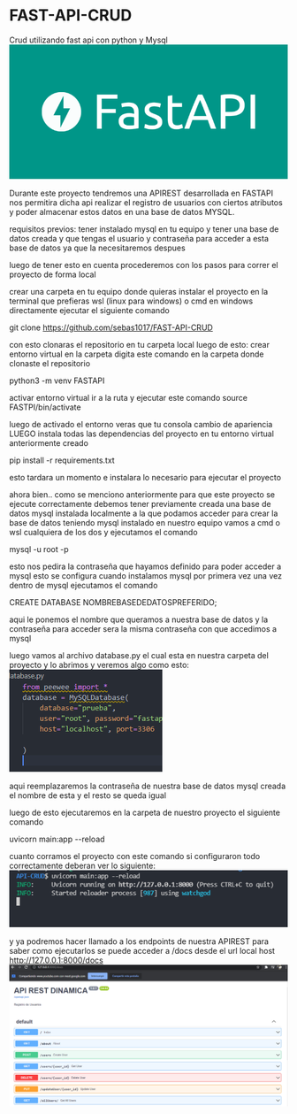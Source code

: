 # FAST-API-CRUD
Crud utilizando fast api con python y Mysql
![alt text](https://github.com/sebas1017/FAST-API-CRUD/blob/main/FASTAPICRUD.png?raw=true)


Durante este proyecto tendremos una APIREST desarrollada en FASTAPI nos permitira dicha api realizar el registro de usuarios con ciertos atributos y poder 
almacenar estos datos en una base de datos MYSQL.

requisitos previos:
tener instalado mysql en tu equipo y tener una base de datos creada y que tengas el usuario y contraseña para acceder a esta base de datos
ya que la necesitaremos despues

luego de tener esto en cuenta procederemos con los pasos para correr el proyecto de forma local

crear una carpeta en tu equipo donde quieras instalar el proyecto
en la terminal que prefieras wsl (linux para windows) o cmd en windows directamente ejecutar el siguiente comando

git clone https://github.com/sebas1017/FAST-API-CRUD

con esto clonaras el repositorio en tu carpeta local luego de esto:
crear entorno virtual en la carpeta digita este comando en la carpeta donde clonaste el repositorio


python3 -m venv FASTAPI

activar entorno virtual
ir a la ruta y ejecutar este comando
source FASTPI/bin/activate

luego de activado el entorno veras que tu consola cambio de apariencia LUEGO instala todas las dependencias del proyecto en tu entorno virtual anteriormente creado

pip install -r requirements.txt

esto tardara un momento e instalara lo necesario para ejecutar el proyecto

ahora bien.. como se menciono anteriormente para que este proyecto se ejecute correctamente debemos tener previamente creada una base de datos mysql instalada localmente
a la que podamos acceder
para crear la base de datos teniendo mysql instalado en nuestro equipo vamos a cmd o wsl cualquiera de los dos y ejecutamos el comando

mysql -u root -p

esto nos pedira la contraseña que hayamos definido para poder acceder a mysql esto se configura cuando instalamos mysql por primera vez
una vez dentro de mysql ejecutamos el comando

CREATE DATABASE NOMBREBASEDEDATOSPREFERIDO;

aqui le ponemos el nombre que queramos a nuestra base de datos y la contraseña para acceder sera la misma contraseña con que accedimos a mysql


luego vamos al archivo database.py el cual esta en nuestra carpeta del proyecto y lo abrimos y veremos algo como esto:
![alt text](https://github.com/sebas1017/FAST-API-CRUD/blob/main/database.PNG?raw=true)


aqui reemplazaremos la contraseña de nuestra base de datos mysql creada el nombre de esta y el resto se queda igual

luego de esto ejecutaremos en la carpeta de nuestro proyecto el siguiente comando

uvicorn main:app --reload

cuanto corramos el proyecto con este comando si configuraron todo correctamente deberan ver lo siguiente:
![alt text](https://github.com/sebas1017/FAST-API-CRUD/blob/main/running.PNG?raw=true)

y ya podremos hacer llamado a los endpoints de nuestra APIREST para saber como ejecutarlos se puede acceder a /docs desde el url local host
http://127.0.0.1:8000/docs
![alt text](https://github.com/sebas1017/FAST-API-CRUD/blob/main/done.PNG?raw=true)

